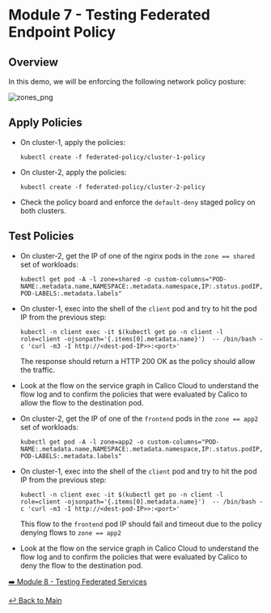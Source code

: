 # Module 7 - Testing Federated Endpoint Policy

## Overview

In this demo, we will be enforcing the following network policy posture:

![zones_png](https://github.com/tigera-solutions/cent-mcm-overlay/assets/117195889/ac4f78dc-218d-4ee8-9b2e-26d44911fcca)

## Apply Policies

- On cluster-1, apply the policies:
  
  ```kubectl create -f federated-policy/cluster-1-policy```

- On cluster-2, apply the policies:

  ```kubectl create -f federated-policy/cluster-2-policy```

- Check the policy board and enforce the ```default-deny``` staged policy on both clusters.

## Test Policies

- On cluster-2, get the IP of one of the nginx pods in the ```zone == shared``` set of workloads:
  
  ```kubectl get pod -A -l zone=shared -o custom-columns="POD-NAME:.metadata.name,NAMESPACE:.metadata.namespace,IP:.status.podIP,POD-LABELS:.metadata.labels"```

- On cluster-1, exec into the shell of the ```client``` pod and try to hit the pod IP from the previous step:

  ```kubectl -n client exec -it $(kubectl get po -n client -l role=client -ojsonpath='{.items[0].metadata.name}')  -- /bin/bash -c 'curl -m3 -I http://<dest-pod-IP>>:<port>'```

  The response should return a HTTP 200 OK as the policy should allow the traffic.

- Look at the flow on the service graph in Calico Cloud to understand the flow log and to confirm the policies that were evaluated by Calico to allow the flow to the destination pod.

- On cluster-2, get the IP of one of the ```frontend``` pods in the ```zone == app2``` set of workloads:
  
  ```kubectl get pod -A -l zone=app2 -o custom-columns="POD-NAME:.metadata.name,NAMESPACE:.metadata.namespace,IP:.status.podIP,POD-LABELS:.metadata.labels"```

- On cluster-1, exec into the shell of the ```client``` pod and try to hit the pod IP from the previous step:

  ```kubectl -n client exec -it $(kubectl get po -n client -l role=client -ojsonpath='{.items[0].metadata.name}')  -- /bin/bash -c 'curl -m3 -I http://<dest-pod-IP>>:<port>'```

  This flow to the ```frontend``` pod IP should fail and timeout due to the policy denying flows to ```zone == app2```

- Look at the flow on the service graph in Calico Cloud to understand the flow log and to confirm the policies that were evaluated by Calico to deny the flow to the destination pod.

[:arrow_right: Module 8 - Testing Federated Services](module-8-test-fed-svc.md) <br>

[:leftwards_arrow_with_hook: Back to Main](../README.md)
